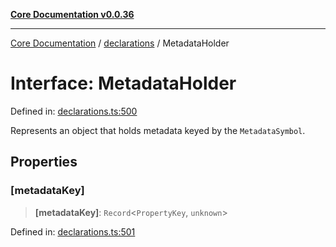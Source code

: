 [**Core Documentation v0.0.36**](../../README.md)

***

[Core Documentation](../../modules.md) / [declarations](../README.md) / MetadataHolder

# Interface: MetadataHolder

Defined in: [declarations.ts:500](https://github.com/stonemjs/core/blob/9f959fbf0878444ad50749e09c8b1ee612a83d71/src/declarations.ts#L500)

Represents an object that holds metadata keyed by the `MetadataSymbol`.

## Properties

### \[metadataKey\]

> **\[metadataKey\]**: `Record`\<`PropertyKey`, `unknown`\>

Defined in: [declarations.ts:501](https://github.com/stonemjs/core/blob/9f959fbf0878444ad50749e09c8b1ee612a83d71/src/declarations.ts#L501)
